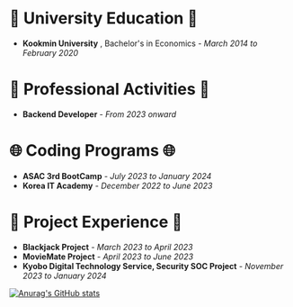 
# 🏫 University Education 🏫  
-  **Kookmin University** , Bachelor's in Economics - *March 2014 to February 2020*

# 🧩 Professional Activities 🧩  
- **Backend Developer** - *From 2023 onward*

# 🌐 Coding Programs 🌐  
- **ASAC 3rd BootCamp** - *July 2023 to January 2024*
- **Korea IT Academy** - *December 2022 to June 2023*

# 🚀 Project Experience 🚀  
- **Blackjack Project** - *March 2023 to April 2023*
- **MovieMate Project** - *April 2023 to June 2023*
- **Kyobo Digital Technology Service, Security SOC Project** - *November 2023 to January 2024*

[![Anurag's GitHub stats](https://github-readme-stats.vercel.app/api?username=TaskerJang&show_icons=true&theme=merko&hide_rank=true)](https://github.com/anuraghazra/github-readme-stats)

